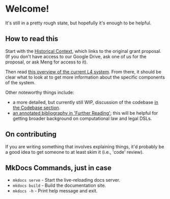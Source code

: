 # Welcome!

It's still in a pretty rough state, but hopefully it's enough to be helpful.

## How to read this

Start with the [Historical Context](./historical_context.md), which links to the original grant proposal. (If you don't have access to our Google Drive, ask one of us for the proposal, or ask Meng for access to it).

Then read [this overview of the current L4 system](./current_system/index.md). From there, it should be clear what to look at to get more information about the specific components of the system.

Other noteworthy things include:
* a more detailed, but currently still WIP, discussion of the codebase [in the Codebase section](./current_system/codebase/index.md).
* [an annotated bibliography in 'Further Reading'](./further_reading.md); this will be helpful for getting broader background on computational law and legal DSLs.

## On contributing

If you are writing something that involves explaining things, it'd probably be a good idea to get someone to at least skim it (i.e., 'code' review).

## MkDocs Commands, just in case

* `mkdocs serve` - Start the live-reloading docs server.
* `mkdocs build` - Build the documentation site.
* `mkdocs -h` - Print help message and exit.
